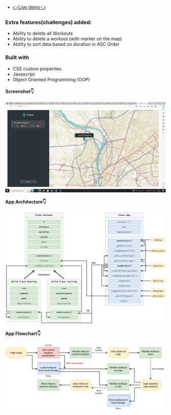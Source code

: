 - [👉Live demo👈](https://youssef-ashraf-ramadan.github.io/Mapy-App/)

### Extra features(challenges) added:
- Ability to delete all Workouts
- Ability to delete a workout (with marker on the map)
- Ability to sort data based on duration in ASC Order



### Built with

- CSS custom properties
- Javascript
- Object Oriented Programming (OOP)



#### Screenshot👇

<p><img align="center" src="imgs/Mapty.png"/></p>

#### App Architecture👇

<p><img align="center" src="imgs/Mapty-architecture-final.png"/></p>

#### App Flowchart👇

<p><img align="center" src="imgs/Mapty-flowchart.png"/></p>
